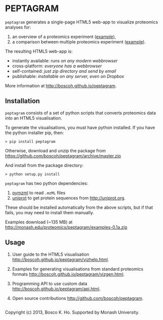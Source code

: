 

# PEPTAGRAM 


`peptagram` generates a single-page HTML5 web-app to visualize proteomics analyses for:

1. an overview of a proteomics experiment ([example][example1]),
2. a comparison between multiple proteomics experiment ([example][example2]).

[example1]:http://boscoh.github.io/peptagram/examples/overview/index.html
[example2]:http://boscoh.github.io/peptagram/examples/comparison/index.html

The resulting HTML5 web-app is:

- instantly available: *runs on any modern webbrowser*
- cross-platform: *everyone has a webbrowser*
- self-contained: *just zip directory and send by email*
- publishable: *installable on any server, even on Dropbox*

More information at <http://boscoh.github.io/peptagram>.


## Installation

`peptagram` consists of a set of python scripts that converts proteomics data into an HTML5 visualisation. 

To generate the visualisations, you must have python installed. If you have the python installer pip, then:

    > pip install peptagram

Otherwise, download and unzip the package from <https://github.com/boscoh/peptagram/archive/master.zip>

And install from the package directory:

    > python setup.py install

`peptagram` has two python dependencies: 

  1. [pymzml](https://github.com/pymzml/pymzML) to read `.mzML` files
  2. [uniprot](https://github.com/boscoh/uniprot) to get protein sequences from <http://uniprot.org>. 

These should be installed automatically from the above scripts, but if that fails, you may need to install them manually.

Examples download (~135 MB) at <http://monash.edu/proteomics/peptagram/examples-0.1a.zip>


## Usage

1. User guide to the HTML5 visualisation <http://boscoh.github.io/peptagram/vizhelp.html>.

2. Examples for generating visualisations from standard proteomics formats <http://boscoh.github.io/peptagram/vizgen.html>.

3. Programming API to use custom data <http://boscoh.github.io/peptagram/api.html>.

4. Open source contributions <http://github.com/boscoh/peptagram>.



##

Copyright (c) 2013, Bosco K. Ho. 
Supported by Monash University.
